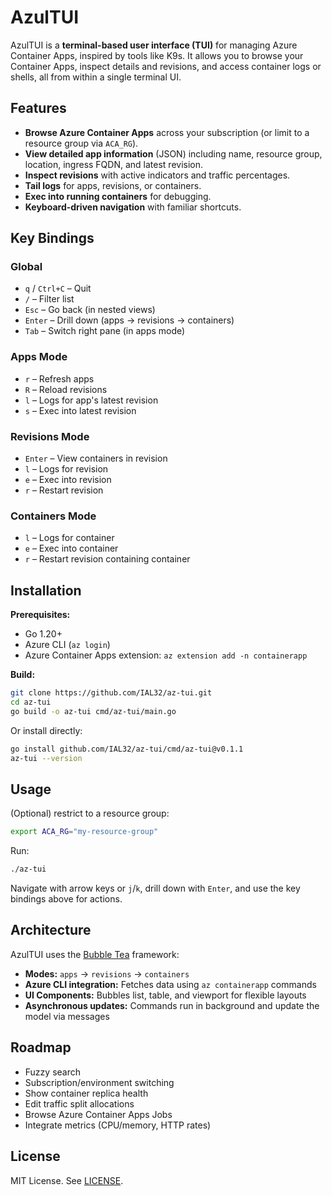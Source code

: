 # AzulTUI

AzulTUI is a **terminal-based user interface (TUI)** for managing Azure Container Apps, inspired by tools like K9s. It allows you to browse your Container Apps, inspect details and revisions, and access container logs or shells, all from within a single terminal UI.

## Features

- **Browse Azure Container Apps** across your subscription (or limit to a resource group via `ACA_RG`).
- **View detailed app information** (JSON) including name, resource group, location, ingress FQDN, and latest revision.
- **Inspect revisions** with active indicators and traffic percentages.
- **Tail logs** for apps, revisions, or containers.
- **Exec into running containers** for debugging.
- **Keyboard-driven navigation** with familiar shortcuts.

## Key Bindings

### Global

- `q` / `Ctrl+C` – Quit
- `/` – Filter list
- `Esc` – Go back (in nested views)
- `Enter` – Drill down (apps → revisions → containers)
- `Tab` – Switch right pane (in apps mode)

### Apps Mode

- `r` – Refresh apps
- `R` – Reload revisions
- `l` – Logs for app's latest revision
- `s` – Exec into latest revision

### Revisions Mode

- `Enter` – View containers in revision
- `l` – Logs for revision
- `e` – Exec into revision
- `r` – Restart revision

### Containers Mode

- `l` – Logs for container
- `e` – Exec into container
- `r` – Restart revision containing container

## Installation

**Prerequisites:**

- Go 1.20+
- Azure CLI (`az login`)
- Azure Container Apps extension: `az extension add -n containerapp`

**Build:**

```bash
git clone https://github.com/IAL32/az-tui.git
cd az-tui
go build -o az-tui cmd/az-tui/main.go
```

Or install directly:

```bash
go install github.com/IAL32/az-tui/cmd/az-tui@v0.1.1
az-tui --version
```

## Usage

(Optional) restrict to a resource group:

```bash
export ACA_RG="my-resource-group"
```

Run:

```bash
./az-tui
```

Navigate with arrow keys or `j`/`k`, drill down with `Enter`, and use the key bindings above for actions.

## Architecture

AzulTUI uses the [Bubble Tea](https://github.com/charmbracelet/bubbletea) framework:

- **Modes:** `apps` → `revisions` → `containers`
- **Azure CLI integration:** Fetches data using `az containerapp` commands
- **UI Components:** Bubbles list, table, and viewport for flexible layouts
- **Asynchronous updates:** Commands run in background and update the model via messages

## Roadmap

- Fuzzy search
- Subscription/environment switching
- Show container replica health
- Edit traffic split allocations
- Browse Azure Container Apps Jobs
- Integrate metrics (CPU/memory, HTTP rates)

## License

MIT License. See [LICENSE](./LICENSE).
